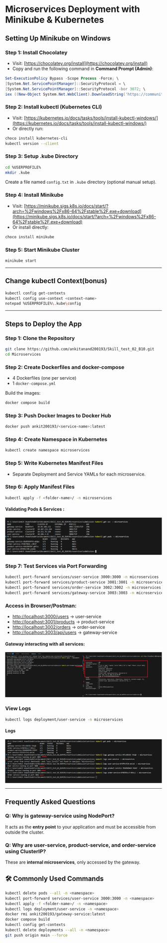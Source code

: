 # Microservices Deployment with Minikube & Kubernetes

## Setting Up Minikube on Windows

### Step 1: Install Chocolatey

* Visit: [https://chocolatey.org/install](https://chocolatey.org/install)
* Copy and run the following command in **Command Prompt (Admin)**:
```powershell
Set-ExecutionPolicy Bypass -Scope Process -Force; \
[System.Net.ServicePointManager]::SecurityProtocol = \
[System.Net.ServicePointManager]::SecurityProtocol -bor 3072; \
iex ((New-Object System.Net.WebClient).DownloadString('https://community.chocolatey.org/install.ps1'))
```

### Step 2: Install kubectl (Kubernetes CLI)

* Visit: [https://kubernetes.io/docs/tasks/tools/install-kubectl-windows/](https://kubernetes.io/docs/tasks/tools/install-kubectl-windows/)
* Or directly run:
```bash
choco install kubernetes-cli
kubectl version --client
```

### Step 3: Setup .kube Directory

```bash
cd %USERPROFILE%
mkdir .kube
```

Create a file named `config.txt` in `.kube` directory (optional manual setup).

### Step 4: Install Minikube

* Visit: [https://minikube.sigs.k8s.io/docs/start/?arch=%2Fwindows%2Fx86-64%2Fstable%2F.exe+download](https://minikube.sigs.k8s.io/docs/start/?arch=%2Fwindows%2Fx86-64%2Fstable%2F.exe+download)
* Or install directly:

```bash
choco install minikube
```

### Step 5: Start Minikube Cluster

```bash
minikube start
```

---

## Change kubectl Context(bonus)

```bash
kubectl config get-contexts
kubectl config use-context <context-name>
notepad %USERPROFILE%\.kube\config
```

---

##  Steps to Deploy the App

### Step 1: Clone the Repository

```bash
git clone https://github.com/ankitanand200193/Skill_test_02_B10.git
cd Microservices
```

### Step 2: Create Dockerfiles and docker-compose

* 4 Dockerfiles (one per service)
* 1 `docker-compose.yml`

Build the images:

```bash
docker compose build
```

### Step 3: Push Docker Images to Docker Hub

```bash
docker push ankit200193/<service-name>:latest
```

### Step 4: Create Namespace in Kubernetes

```bash
kubectl create namespace microservices
```

### Step 5: Write Kubernetes Manifest Files

* Separate Deployment and Service YAMLs for each microservice.

### Step 6: Apply Manifest Files

```bash
kubectl apply -f <folder-name>/ -n microservices
```

#### Validating Pods & Services :

![alt](Microservices/submission/screenshots/Pods_services.png)


### Step 7: Test Services via Port Forwarding

```bash
kubectl port-forward services/user-service 3000:3000 -n microservices
kubectl port-forward services/product-service 3001:3001 -n microservices
kubectl port-forward services/order-service 3002:3002 -n microservices
kubectl port-forward services/gateway-service 3003:3003 -n microservices
```

### Access in Browser/Postman:

* [http://localhost:3000/users](http://localhost:3000/users) → user-service
* [http://localhost:3001/products](http://localhost:3001/products) → product-service
* [http://localhost:3002/orders](http://localhost:3002/orders) → order-service
* [http://localhost:3003/api/users](http://localhost:3003/api/users) → gateway-service

#### Gateway interacting with all services:

![alt](Microservices/submission/screenshots/service-test.png)

### View Logs

```bash
kubectl logs deployment/user-service -n microservices
```

#### Logs

![alt](Microservices/submission/screenshots/logs.png)


---

## Frequently Asked Questions

### Q: Why is gateway-service using NodePort?

It acts as the **entry point** to your application and must be accessible from outside the cluster.

### Q: Why are user-service, product-service, and order-service using ClusterIP?

These are **internal microservices**, only accessed by the gateway.

## 🛠 Commonly Used Commands

```bash
kubectl delete pods --all -n <namespace>
kubectl port-forward services/user-service 3000:3000 -n <namespace>
kubectl apply -f <folder-name>/ -n <namespace>
kubectl logs deployment/user-service -n <namespace>
docker rmi ankit200193/gateway-service:latest
docker compose build
kubectl config get-contexts
kubectl delete deployments --all -n <namespace>
git push origin main --force
```
